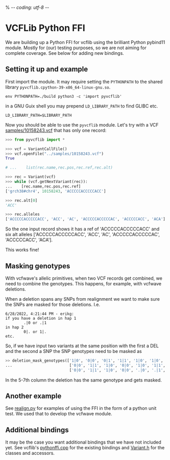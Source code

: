 % -*- coding: utf-8 -*-

# VCFLib Python FFI

We are building up a Python FFI for vcflib using the brilliant Python pybind11 module. Mostly for (our) testing purposes, so we are not aiming for complete coverage. See below for adding new bindings.

## Setting it up and example

First import the module. It may require setting the `PYTHONPATH` to the shared library `pyvcflib.cpython-39-x86_64-linux-gnu.so`.

    env PYTHONPATH=./build python3 -c 'import pyvcflib'

in a GNU Guix shell you may prepend `LD_LIBRARY_PATH` to find GLIBC etc.

    LD_LIBRARY_PATH=$LIBRARY_PATH

Now you should be able to use the `pyvcflib` module. Let's try with a VCF [samples/10158243.vcf](../../samples/10158243.vcf) that has only one record:

```python
>>> from pyvcflib import *

>>> vcf = VariantCallFile()
>>> vcf.openFile("../samples/10158243.vcf")
True

# ...    list(rec.name,rec.pos,rec.ref,rec.alt)

>>> rec = Variant(vcf)
>>> while (vcf.getNextVariant(rec)):
...    [rec.name,rec.pos,rec.ref]
['grch38#chr4', 10158243, 'ACCCCCACCCCCACC']

>>> rec.alt[0]
'ACC'

>>> rec.alleles
['ACCCCCACCCCCACC', 'ACC', 'AC', 'ACCCCCACCCCCAC', 'ACCCCCACC', 'ACA']

```

So the one input record shows it has a ref of 'ACCCCCACCCCCACC' and six alt alleles ['ACCCCCACCCCCACC', 'ACC', 'AC', 'ACCCCCACCCCCAC', 'ACCCCCACC', 'ACA'].

This works fine!

## Masking genotypes

With vcfwave's allelic primitives, when two VCF records get combined, we need to combine the genotypes.
This happens, for example, with vcfwave deletions.

When a deletion spans any SNPs from realignment we want to make sure the SNPs are masked for those deletions. I.e.

```
6/28/2022, 4:21:44 PM - erikg:
if you have a deletion in hap 1
        .|0 or .|1
in hap 2
        0|. or 1|.
etc.
```

So, if we have input two variants at the same position with the first a DEL and the second a SNP the SNP genotypes need to be masked as

```python
>> deletion_mask_genotypes(['1|0', '0|0', '0|1', '1|1', '1|0', '1|0', '1|1'],
...                         ['0|0', '1|1', '1|0', '0|0', '1|0', '1|1', '1|1'])
                            ['0|0', '1|1', '1|0', '0|0', '.|0', '.|1', '.|.']

```

In the 5-7th column the deletion has the same genotype and gets masked.


## Another example

See [realign.py](../tests/realign.py) for examples of using the FFI in the form of a python unit test. We used that to develop the vcfwave module.

## Additional bindings

It may be the case you want additional bindings that we have not included yet. See vcflib's [pythonffi.cpp](../../src/pythonffi.cpp) for the existing bindings and [Variant.h](../../src/Variant.h) for the classes and accessors.
